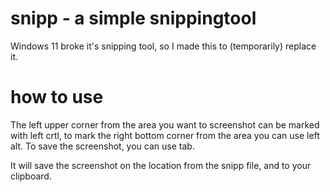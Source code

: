# snipp - a simple snippingtool
Windows 11 broke it's snipping tool, so I made this to (temporarily) replace it.

# how to use
The left upper corner from the area you want to screenshot can be marked with left crtl, 
to mark the right bottom corner from the area you can use left alt. To save the screenshot, you can use tab. 

It will save the screenshot on the location from the snipp file, and to your clipboard.
